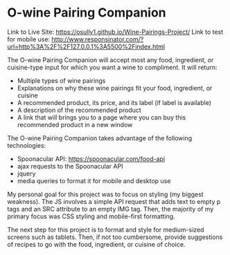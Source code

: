 # O-wine Pairing Companion

Link to Live Site: https://osully1.github.io/Wine-Pairings-Project/
Link to test for mobile use: http://www.responsinator.com/?url=http%3A%2F%2F127.0.0.1%3A5500%2Findex.html

The O-wine Pairing Companion will accept most any food, ingredient, or cuisine-type input for which you want a wine to compliment. It will return:
  * Multiple types of wine pairings
  * Explanations on why these wine pairings fit your food, ingredient, or cuisine
  * A recommended product, its price, and its label (if label is available)
  * A description of the recommended product
  * A link that will brings you to a page where you can buy this recommended product in a new window
  
The O-wine Pairing Companion takes advantage of the following technologies:
  * Spoonacular API: https://spoonacular.com/food-api
  * ajax requests to the Spoonacular API
  * jquery
  * media queries to format it for mobile and desktop use

My personal goal for this project was to focus on styling (my biggest weakness). The JS involves a simple API request that adds text to empty p tags and an SRC attribute to an empty IMG tag. Then, the majority of my primary focus was CSS styling and mobile-first formatting.
  
The next step for this project is to format and style for medium-sized screens such as tablets. Then, if not too cumbersome, provide suggestions of recipes to go with the food, ingredient, or cuisine of choice.
